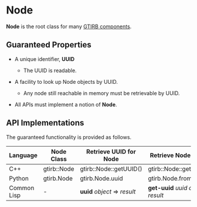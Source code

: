 Node
==========

**Node** is the root class for many [GTIRB components](COMPONENTS.md).


Guaranteed Properties
---------------------

- A unique identifier, **UUID**
   - The UUID is readable.

- A facility to look up Node objects by UUID.
   - Any node still reachable in memory must be retrievable by UUID.

- All APIs must implement a notion of **Node**.



API Implementations
--------------------

The guaranteed functionality is provided as follows.

| Language    | Node Class  | Retrieve UUID for Node        | Retrieve Node by UUID                    |
|-------------|-------------|-------------------------------|------------------------------------------|
| C++         | gtirb::Node | gtirb::Node::getUUID()        | gtirb::Node::getByUUID()                 |
| Python      | gtirb.Node  | gtirb.Node.uuid               | gtirb.Node.from_uuid()                   |
| Common Lisp | -           | **uuid** *object* => *result* | **get-uuid** *uuid* *object* => *result* |
